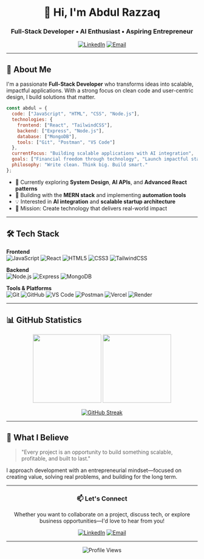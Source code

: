 <div align="center">

# 👋 Hi, I'm Abdul Razzaq

### Full-Stack Developer • AI Enthusiast • Aspiring Entrepreneur

[![LinkedIn](https://img.shields.io/badge/LinkedIn-Connect-0077B5?style=flat&logo=linkedin)](https://linkedin.com/in/abdulrazzaq)
[![Email](https://img.shields.io/badge/Email-Contact-D14836?style=flat&logo=gmail&logoColor=white)](mailto:abdulrazzaq@example.com)

</div>

---

## 🎯 About Me

I'm a passionate **Full-Stack Developer** who transforms ideas into scalable, impactful applications. With a strong focus on clean code and user-centric design, I build solutions that matter.

```javascript
const abdul = {
  code: ["JavaScript", "HTML", "CSS", "Node.js"],
  technologies: {
    frontend: ["React", "TailwindCSS"],
    backend: ["Express", "Node.js"],
    database: ["MongoDB"],
    tools: ["Git", "Postman", "VS Code"]
  },
  currentFocus: "Building scalable applications with AI integration",
  goals: ["Financial freedom through technology", "Launch impactful startups"],
  philosophy: "Write clean. Think big. Build smart."
};
```

- 🔭 Currently exploring **System Design**, **AI APIs**, and **Advanced React patterns**
- 🌱 Building with the **MERN stack** and implementing **automation tools**
- 💡 Interested in **AI integration** and **scalable startup architecture**
- 🎯 Mission: Create technology that delivers real-world impact

---

## 🛠️ Tech Stack

**Frontend**  
![JavaScript](https://img.shields.io/badge/-JavaScript-F7DF1E?style=flat&logo=javascript&logoColor=black)
![React](https://img.shields.io/badge/-React-61DAFB?style=flat&logo=react&logoColor=black)
![HTML5](https://img.shields.io/badge/-HTML5-E34F26?style=flat&logo=html5&logoColor=white)
![CSS3](https://img.shields.io/badge/-CSS3-1572B6?style=flat&logo=css3&logoColor=white)
![TailwindCSS](https://img.shields.io/badge/-TailwindCSS-38B2AC?style=flat&logo=tailwind-css&logoColor=white)

**Backend**  
![Node.js](https://img.shields.io/badge/-Node.js-339933?style=flat&logo=node.js&logoColor=white)
![Express](https://img.shields.io/badge/-Express-000000?style=flat&logo=express&logoColor=white)
![MongoDB](https://img.shields.io/badge/-MongoDB-47A248?style=flat&logo=mongodb&logoColor=white)

**Tools & Platforms**  
![Git](https://img.shields.io/badge/-Git-F05032?style=flat&logo=git&logoColor=white)
![GitHub](https://img.shields.io/badge/-GitHub-181717?style=flat&logo=github&logoColor=white)
![VS Code](https://img.shields.io/badge/-VS%20Code-007ACC?style=flat&logo=visual-studio-code&logoColor=white)
![Postman](https://img.shields.io/badge/-Postman-FF6C37?style=flat&logo=postman&logoColor=white)
![Vercel](https://img.shields.io/badge/-Vercel-000000?style=flat&logo=vercel&logoColor=white)
![Render](https://img.shields.io/badge/-Render-46E3B7?style=flat&logo=render&logoColor=white)

---

## 📊 GitHub Statistics

<div align="center">
  
<img height="180em" src="https://github-readme-stats.vercel.app/api?username=abdulrazzaq&show_icons=true&theme=tokyonight&include_all_commits=true&count_private=true&hide_border=true"/>
<img height="180em" src="https://github-readme-stats.vercel.app/api/top-langs/?username=abdulrazzaq&layout=compact&theme=tokyonight&hide_border=true"/>

</div>

<div align="center">
  
[![GitHub Streak](https://github-readme-streak-stats.herokuapp.com/?user=abdulrazzaq&theme=tokyonight&hide_border=true)](https://git.io/streak-stats)

</div>

---

## 💼 What I Believe

> "Every project is an opportunity to build something scalable, profitable, and built to last."

I approach development with an entrepreneurial mindset—focused on creating value, solving real problems, and building for the long term.

---

<div align="center">

### 📫 Let's Connect

Whether you want to collaborate on a project, discuss tech, or explore business opportunities—I'd love to hear from you!

[![LinkedIn](https://img.shields.io/badge/LinkedIn-0077B5?style=for-the-badge&logo=linkedin&logoColor=white)](https://linkedin.com/in/abdulrazzaq)
[![Email](https://img.shields.io/badge/Email-D14836?style=for-the-badge&logo=gmail&logoColor=white)](mailto:abdulrazzaq@example.com)

---

![Profile Views](https://komarev.com/ghpvc/?username=abdulrazzaq&color=blueviolet&style=flat)

</div>
